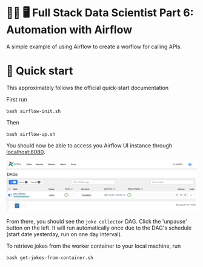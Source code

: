 # 🧑‍🏭 🖥️ Full Stack Data Scientist Part 6: Automation with Airflow

A simple example of using Airflow to create a worflow for calling APIs.

# 🌊 Quick start

This approximately follows the official quick-start documentation 

First run

```
bash airflow-init.sh
```
Then
```
bash airflow-up.sh
```

You should now be able to access you Airflow UI instance through [localhost:8080](localhost:8080).

![image](readme-ui.png)

From there, you should see the `joke collector` DAG. Click the 'unpause' button on the left. It will run automatically once due to the DAG's schedule (start date yesterday, run on one day interval).

To retrieve jokes from the worker container to your local machine, run
```
bash get-jokes-from-container.sh
```


